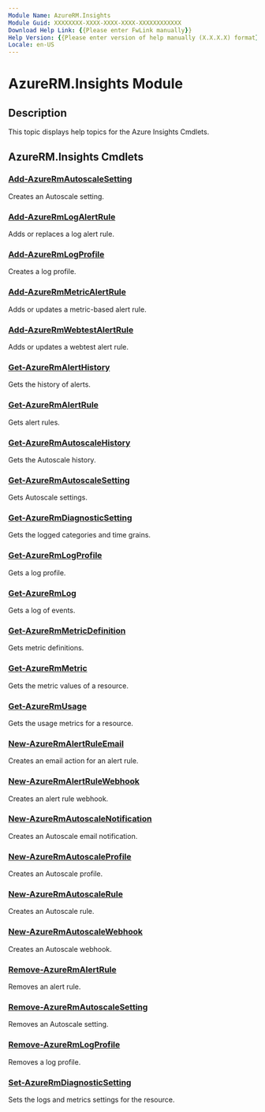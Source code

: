 ```yaml
---
Module Name: AzureRM.Insights
Module Guid: XXXXXXXX-XXXX-XXXX-XXXX-XXXXXXXXXXXX
Download Help Link: {{Please enter FwLink manually}}
Help Version: {{Please enter version of help manually (X.X.X.X) format}}
Locale: en-US
---
```


# AzureRM.Insights Module
## Description
This topic displays help topics for the Azure Insights Cmdlets. 

## AzureRM.Insights Cmdlets
### [Add-AzureRmAutoscaleSetting](.\Add-AzureRmAutoscaleSetting.md)
Creates an Autoscale setting.


### [Add-AzureRmLogAlertRule](.\Add-AzureRmLogAlertRule.md)
Adds or replaces a log alert rule.


### [Add-AzureRmLogProfile](.\Add-AzureRmLogProfile.md)
Creates a log profile.


### [Add-AzureRmMetricAlertRule](.\Add-AzureRmMetricAlertRule.md)
Adds or updates a metric-based alert rule.


### [Add-AzureRmWebtestAlertRule](.\Add-AzureRmWebtestAlertRule.md)
Adds or updates a webtest alert rule.


### [Get-AzureRmAlertHistory](.\Get-AzureRmAlertHistory.md)
Gets the history of alerts.


### [Get-AzureRmAlertRule](.\Get-AzureRmAlertRule.md)
Gets alert rules.


### [Get-AzureRmAutoscaleHistory](.\Get-AzureRmAutoscaleHistory.md)
Gets the Autoscale history.


### [Get-AzureRmAutoscaleSetting](.\Get-AzureRmAutoscaleSetting.md)
Gets Autoscale settings.


### [Get-AzureRmDiagnosticSetting](.\Get-AzureRmDiagnosticSetting.md)
Gets the logged categories and time grains.


### [Get-AzureRmLogProfile](.\Get-AzureRmLogProfile.md)
Gets a log profile.


### [Get-AzureRmLog](.\Get-AzureRmLog.md)
Gets a log of events.


### [Get-AzureRmMetricDefinition](.\Get-AzureRmMetricDefinition.md)
Gets metric definitions.


### [Get-AzureRmMetric](.\Get-AzureRmMetric.md)
Gets the metric values of a resource.


### [Get-AzureRmUsage](.\Get-AzureRmUsage.md)
Gets the usage metrics for a resource.


### [New-AzureRmAlertRuleEmail](.\New-AzureRmAlertRuleEmail.md)
Creates an email action for an alert rule.


### [New-AzureRmAlertRuleWebhook](.\New-AzureRmAlertRuleWebhook.md)
Creates an alert rule webhook.


### [New-AzureRmAutoscaleNotification](.\New-AzureRmAutoscaleNotification.md)
Creates an Autoscale email notification.


### [New-AzureRmAutoscaleProfile](.\New-AzureRmAutoscaleProfile.md)
Creates an Autoscale profile.


### [New-AzureRmAutoscaleRule](.\New-AzureRmAutoscaleRule.md)
Creates an Autoscale rule.


### [New-AzureRmAutoscaleWebhook](.\New-AzureRmAutoscaleWebhook.md)
Creates an Autoscale webhook.


### [Remove-AzureRmAlertRule](.\Remove-AzureRmAlertRule.md)
Removes an alert rule.


### [Remove-AzureRmAutoscaleSetting](.\Remove-AzureRmAutoscaleSetting.md)
Removes an Autoscale setting.


### [Remove-AzureRmLogProfile](.\Remove-AzureRmLogProfile.md)
Removes a log profile.


### [Set-AzureRmDiagnosticSetting](.\Set-AzureRmDiagnosticSetting.md)
Sets the logs and metrics settings for the resource.




